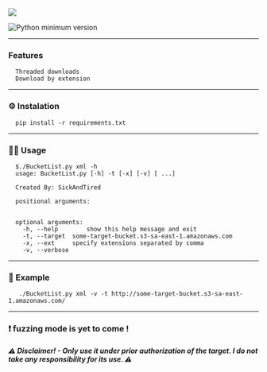 <img src="https://user-images.githubusercontent.com/78124142/210655476-ba2678c0-99a9-49ba-91b1-8009461c18c2.jpg"/>

![Python minimum version](https://img.shields.io/badge/Python-3.10%2B-brightgreen)
_____________________________________________________________________________________________________________________

### Features
      Threaded downloads
      Download by extension
_____________________________________________________________________________________________________________________
### :gear: Instalation
      pip install -r requirements.txt
_____________________________________________________________________________________________________________________
### :man_technologist: Usage 
       
      $./BucketList.py xml -h
      usage: BucketList.py [-h] -t [-x] [-v] [ ...]

      Created By: SickAndTired

      positional arguments:


      optional arguments:
        -h, --help        show this help message and exit
        -t, --target  some-target-bucket.s3-sa-east-1.amazonaws.com
        -x, --ext     specify extensions separated by comma
        -v, --verbose
        
_____________________________________________________________________________________________________________________

### :receipt: Example
       ./BucketList.py xml -v -t http://some-target-bucket.s3-sa-east-1.amazonaws.com/
_____________________________________________________________________________________________________________________

### :heavy_exclamation_mark: fuzzing mode is yet to come !
##### :warning: Disclaimer! - Only use it under prior authorization of the target. I do not take any responsibility for its use. :warning:

<!--
<p align="center">
<img src="https://user-images.githubusercontent.com/78124142/209925389-b3fb6579-02d2-498c-b585-3aca51efccd7.gif" />

<img src="https://user-images.githubusercontent.com/78124142/209925381-57c36d72-baeb-4e95-9dbc-ff089a6f2f88.gif" />
</p>
-->
